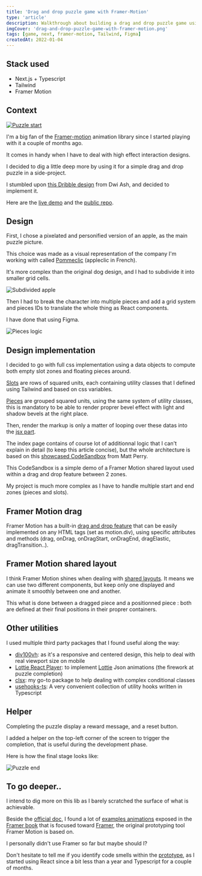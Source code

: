 ```yaml
---
title: 'Drag and drop puzzle game with Framer-Motion'
type: 'article'
description: Walkthrough about building a drag and drop puzzle game using Framer-motion.
imgCover: 'drag-and-drop-puzzle-game-with-framer-motion.png'
tags: [game, next, framer-motion, Tailwind, Figma]
createdAt: 2022-01-04
---
```


## Stack used

- Next.js + Typescript
- Tailwind
- Framer Motion

## Context

<a href="https://drag-and-drop-puzzle-with-framer-motion.vercel.app/" target="_blank">
<img src="https://res.cloudinary.com/lansolo99/image/upload/v1641307358/lansolo.dev/posts/drag-and-drop-puzzle-game-with-framer-motion_puzzle_start.png" alt="Puzzle start">
</a>

I'm a big fan of the [Framer-motion](https://www.framer.com/motion/) animation library since I started playing with it a couple of months ago.

It comes in handy when I have to deal with high effect interaction designs.

I decided to dig a little deep more by using it for a simple drag and drop puzzle in a side-project.

I stumbled upon [this Dribble design](https://dribbble.com/shots/13373054-Dogzzle) from Dwi Ash, and decided to implement&nbsp;it.

Here are the [live demo](https://drag-and-drop-puzzle-with-framer-motion.vercel.app/) and the [public repo](https://github.com/lansolo99/drag-and-drop-puzzle-with-framer-motion).

## Design

First, I chose a pixelated and personified version of an apple, as the main puzzle picture.

This choice was made as a visual representation of the company I'm working with called [Pommeclic](https://pommeclic.com) (appleclic in French).

It's more complex than the original dog design, and I had to subdivide it into smaller grid cells.

<img src="https://res.cloudinary.com/lansolo99/image/upload/v1641302857/lansolo.dev/posts/drag-and-drop-puzzle-game-with-framer-motion_apple_subdivided.png" alt="Subdivided apple">

Then I had to break the character into multiple pieces and add a grid system and pieces IDs to translate the whole thing as React components.

I have done that using Figma.

<img src="https://res.cloudinary.com/lansolo99/image/upload/v1641303532/lansolo.dev/posts/drag-and-drop-puzzle-game-with-framer-motion_apple_pieces-logic.png" alt="Pieces logic">

## Design implementation

I decided to go with full css implementation using a data objects to compute both empty slot zones and floating pieces around.

[Slots](https://github.com/lansolo99/drag-and-drop-puzzle-with-framer-motion/blob/develop/datas/puzzleSlots.ts) are rows of squared units, each containing utility classes that I defined using Tailwind and based on css variables.

[Pieces](https://github.com/lansolo99/drag-and-drop-puzzle-with-framer-motion/blob/develop/datas/puzzlePieces.ts) are grouped squared units, using the same system of utility classes, this is mandatory to be able to render proprer bevel effect with light and shadow bevels at the right place.

Then, render the markup is only a matter of looping over these datas into the [jsx part](https://github.com/lansolo99/drag-and-drop-puzzle-with-framer-motion/blob/develop/pages/index.tsx).

The index page contains of course lot of additionnal logic that I can't explain in detail (to keep this article concise), but the whole architecture is based on this [showcased CodeSandbox](https://codesandbox.io/s/5trtt) from Matt Perry.

This CodeSandbox is a simple demo of a Framer Motion shared layout used within a drag and drop feature between 2 zones.

My project is much more complex as I have to handle multiple start and end zones (pieces and slots).

## Framer Motion drag

Framer Motion has a built-in [drag and drop feature](https://www.framer.com/docs/examples/#drag) that can be easily implemented on any HTML tags (set as motion.div), using specific attributes and methods (drag, onDrag, onDragStart, onDragEnd, dragElastic, dragTransition..).

## Framer Motion shared layout

I think Framer Motion shines when dealing with [shared layouts](https://www.framer.com/docs/animation/#shared-layout-animations). It means we can use two different components, but keep only one displayed and animate it smoothly between one and another.

This what is done between a dragged piece and a positionned piece : both are defined at their final positions in their proprer containers.

## Other utilities

I used multiple third party packages that I found useful along the way:

- [div100vh](https://github.com/mvasin/react-div-100vh): as it's a responsive and centered design, this help to deal with real viewport size on mobile
- [Lottie React Player](https://github.com/mifi/react-lottie-player): to implement [Lottie](https://lottiefiles.com/what-is-lottie) Json animations (the firework at puzzle completion)
- [clsx](https://github.com/lukeed/clsx): my go-to package to help dealing with complex conditional classes
- [usehooks-ts](https://usehooks-ts.com/): A very convenient collection of utility hooks written in Typescript

## Helper

Completing the puzzle display a reward message, and a reset button.

I added a helper on the top-left corner of the screen to trigger the completion, that is useful during the development phase.

Here is how the final stage looks like:

<img src="https://res.cloudinary.com/lansolo99/image/upload/v1641307541/lansolo.dev/posts/drag-and-drop-puzzle-game-with-framer-motion_puzzle_end.png" alt="Puzzle end">

## To go deeper..

I intend to dig more on this lib as I barely scratched the surface of what is achievable.

Beside the [official doc](https://www.framer.com/docs/), I found a lot of [examples animations](https://framerbook.com/animation/example-animations/) exposed in the [Framer book](https://framerbook.com/) that is focused toward [Framer](https://www.framer.com/), the original prototyping tool Framer Motion is based on.

I personally didn't use Framer so far but maybe should I?

Don't hesitate to tell me if you identify code smells within the [prototype](https://github.com/lansolo99/drag-and-drop-puzzle-with-framer-motion), as I started using React since a bit less than a year and Typescript for a couple of months.
